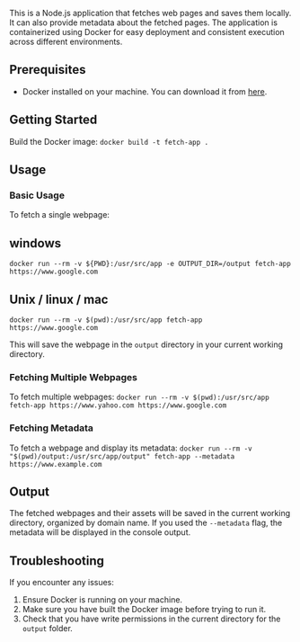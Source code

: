 This is a Node.js application that fetches web pages and saves them locally. It can also provide metadata about the fetched pages. The application is containerized using Docker for easy deployment and consistent execution across different environments.

## Prerequisites

- Docker installed on your machine. You can download it from [here](https://www.docker.com/products/docker-desktop).

## Getting Started

Build the Docker image:
```docker build -t fetch-app .```
## Usage

### Basic Usage

To fetch a single webpage:
## windows
```docker run --rm -v ${PWD}:/usr/src/app -e OUTPUT_DIR=/output fetch-app https://www.google.com```
 
## Unix / linux / mac
```docker run --rm -v $(pwd):/usr/src/app fetch-app https://www.google.com```


This will save the webpage in the `output` directory in your current working directory.

### Fetching Multiple Webpages

To fetch multiple webpages:
```docker run --rm -v $(pwd):/usr/src/app fetch-app https://www.yahoo.com https://www.google.com```

### Fetching Metadata

To fetch a webpage and display its metadata:
```docker run --rm -v "$(pwd)/output:/usr/src/app/output" fetch-app --metadata https://www.example.com```


## Output

The fetched webpages and their assets will be saved in the current working directory, organized by domain name. If you used the `--metadata` flag, the metadata will be displayed in the console output.

## Troubleshooting

If you encounter any issues:

1. Ensure Docker is running on your machine.
2. Make sure you have built the Docker image before trying to run it.
3. Check that you have write permissions in the current directory for the `output` folder.